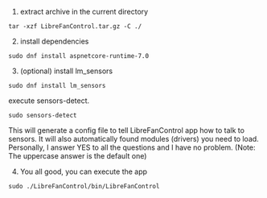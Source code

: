 1. extract archive in the current directory
```
tar -xzf LibreFanControl.tar.gz -C ./
```
2. install dependencies
```
sudo dnf install aspnetcore-runtime-7.0
```

3. (optional) install lm_sensors
```
sudo dnf install lm_sensors
```
execute sensors-detect.
```
sudo sensors-detect
```
This will generate a config file to tell LibreFanControl app how to talk to sensors.
It will also automatically found modules (drivers) you need to load.
Personally, I answer YES to all the questions and I have no problem.
(Note: The uppercase answer is the default one)

4. You all good, you can execute the app
```
sudo ./LibreFanControl/bin/LibreFanControl
```
